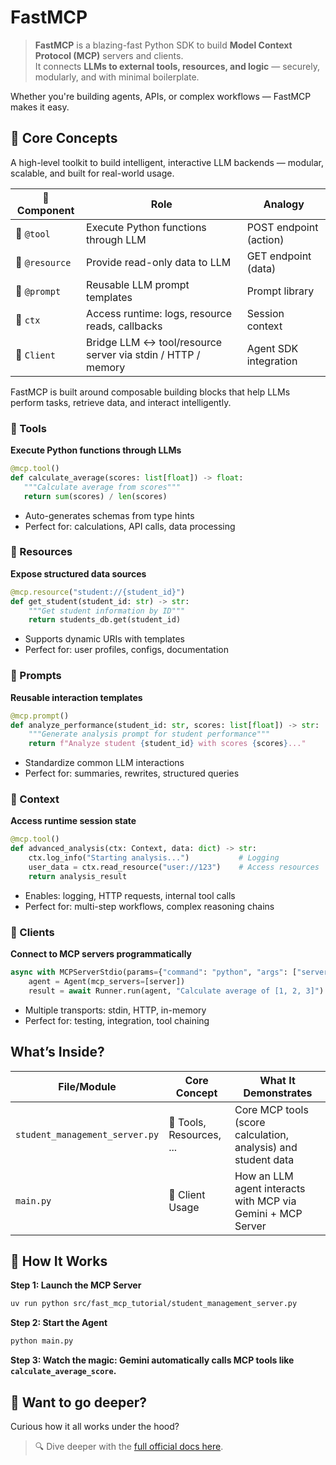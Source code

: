 # FastMCP

> **FastMCP** is a blazing-fast Python SDK to build **Model Context Protocol (MCP)** servers and clients.  
It connects **LLMs to external tools, resources, and logic** — securely, modularly, and with minimal boilerplate.

Whether you're building agents, APIs, or complex workflows — FastMCP makes it easy.

## 🚀 Core Concepts

A high-level toolkit to build intelligent, interactive LLM backends — modular, scalable, and built for real-world usage.

| 🧩 Component     | Role                                                           | Analogy                  |
|------------------|----------------------------------------------------------------|--------------------------|
| 🧠 `@tool`        | Execute Python functions through LLM                          | POST endpoint (action)   |
| 📡 `@resource`    | Provide read-only data to LLM                                 | GET endpoint (data)      |
| 📝 `@prompt`      | Reusable LLM prompt templates                                 | Prompt library            |
| 🧭 `ctx`          | Access runtime: logs, resource reads, callbacks               | Session context           |
| 🔁 `Client`       | Bridge LLM ↔ tool/resource server via stdin / HTTP / memory   | Agent SDK integration     |

FastMCP is built around composable building blocks that help LLMs perform tasks, retrieve data, and interact intelligently.


### 🧠 Tools

**Execute Python functions through LLMs**

```python
@mcp.tool()
def calculate_average(scores: list[float]) -> float:
   """Calculate average from scores"""
   return sum(scores) / len(scores)
```

- Auto-generates schemas from type hints
- Perfect for: calculations, API calls, data processing

### 📡 Resources

**Expose structured data sources**

```python
@mcp.resource("student://{student_id}")
def get_student(student_id: str) -> str:
    """Get student information by ID"""
    return students_db.get(student_id)
```

- Supports dynamic URIs with templates
- Perfect for: user profiles, configs, documentation

### 📝 Prompts

**Reusable interaction templates**

```python
@mcp.prompt()
def analyze_performance(student_id: str, scores: list[float]) -> str:
    """Generate analysis prompt for student performance"""
    return f"Analyze student {student_id} with scores {scores}..."
```

- Standardize common LLM interactions
- Perfect for: summaries, rewrites, structured queries

### 🧭 Context

**Access runtime session state**

```python
@mcp.tool()
def advanced_analysis(ctx: Context, data: dict) -> str:
    ctx.log_info("Starting analysis...")           # Logging
    user_data = ctx.read_resource("user://123")    # Access resources
    return analysis_result
```

- Enables: logging, HTTP requests, internal tool calls
- Perfect for: multi-step workflows, complex reasoning chains


### 🔁 Clients

**Connect to MCP servers programmatically**

```python
async with MCPServerStdio(params={"command": "python", "args": ["server.py"]}) as server:
    agent = Agent(mcp_servers=[server])
    result = await Runner.run(agent, "Calculate average of [1, 2, 3]")
```

- Multiple transports: stdin, HTTP, in-memory
- Perfect for: testing, integration, tool chaining

## What’s Inside?

| File/Module             | Core Concept         | What It Demonstrates                                          |
| ----------------------- | -------------------- | ------------------------------------------------------------- |
| `student_management_server.py` | 🧠 Tools, Resources, ... | Core MCP tools (score calculation, analysis) and student data |
| `main.py`               | 🔁 Client Usage      | How an LLM agent interacts with MCP via Gemini + MCP Server   |


## 🧪 How It Works

**Step 1: Launch the MCP Server**

```bash
uv run python src/fast_mcp_tutorial/student_management_server.py
```

**Step 2: Start the Agent**

```bash
python main.py
```

**Step 3: Watch the magic: Gemini automatically calls MCP tools like `calculate_average_score`.**

## 🤔 Want to go deeper?

Curious how it all works under the hood?
> 🔍 Dive deeper with the [full official docs here](https://github.com/jlowin/fastmcp).
